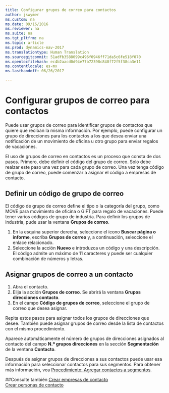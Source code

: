 ```yaml
---
title: Configurar grupos de correo para contactos
author: jswymer
ms.custom: na
ms.date: 09/16/2016
ms.reviewer: na
ms.suite: na
ms.tgt_pltfrm: na
ms.topic: article
ms.prod: dynamics-nav-2017
ms.translationtype: Human Translation
ms.sourcegitcommit: 51adfb3588099c496f0946ff71da5c6fe518f070
ms.openlocfilehash: ec4b2aacd0d94e77b72398c848f72f5f38ca3e11
ms.contentlocale: es-mx
ms.lasthandoff: 06/26/2017

---
```

# <a name="set-up-mailing-groups-for-contacts"></a>Configurar grupos de correo para contactos
Puede usar grupos de correo para identificar grupos de contactos que quiere que reciban la misma información. Por ejemplo, puede configurar un grupo de direcciones para los contactos a los que desea enviar una notificación de un movimiento de oficina u otro grupo para enviar regalos de vacaciones.

El uso de grupos de correo en contactos es un proceso que consta de dos pasos. Primero, debe definir el código del grupo de correo. Solo debe realzar este paso una vez para cada grupo de correo. Una vez tenga código de grupo de correo, puede comenzar a asignar el código a empresas de contacto.

## <a name="define-a-mailing-group-code"></a>Definir un código de grupo de correo
El código de grupo de correo define el tipo o la categoría del grupo, como MOVE para movimiento de oficina o GIFT para regalo de vacaciones. Puede tener varios códigos de grupo de industria. Para definir los grupos de industria, pude usar la ventana **Grupos de correo**.

1. En la esquina superior derecha, seleccione el icono **Buscar página o informe**, escriba **Grupos de correo** y, a continuación, seleccione el enlace relacionado.
2. Seleccione la acción **Nuevo** e introduzca un código y una descripción. El código admite un máximo de 11 caracteres y puede ser cualquier combinación de números y letras.

## <a name="assign-mailing-groups-to-a-contact"></a>Asignar grupos de correo a un contacto
1. Abra el contacto.
2. Elija la acción **Grupos de correo**. Se abrirá la ventana **Grupos direcciones contacto**.
3. En el campo **Código de grupos de correo**, seleccione el grupo de correo que desea asignar.

Repita estos pasos para asignar todos los grupos de direcciones que desee. También puede asignar grupos de correo desde la lista de contactos con el mismo procedimiento.

Aparece automáticamente el número de grupos de direcciones asignados al contacto del campo **N.º grupos direcciones** en la sección **Segmentación** de la ventana **Contacto**.

Después de asignar grupos de direcciones a sus contactos puede usar esa información para seleccionar contactos para sus segmentos. Para obtener más información, vea [Procedimiento: Agregar contactos a segmentos](marketing-add-contact-segment.md).

##<a name="see-also"></a>Consulte también
[Crear empresas de contacto](marketing-create-contact-companies.md)  
[Crear personas de contacto](marketing-create-contact-persons.md)  

